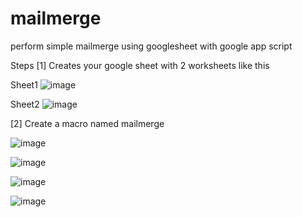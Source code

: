 # mailmerge
perform simple mailmerge using googlesheet with google app script


Steps
[1] Creates your google sheet with 2 worksheets like this

Sheet1
![image](https://user-images.githubusercontent.com/32192638/154187943-ca819511-4098-4194-89f5-cb6c462c27dc.png)



Sheet2
![image](https://user-images.githubusercontent.com/32192638/154188041-c5501599-6cfc-4e10-ad48-a6fddca1e326.png)




[2] Create a macro named mailmerge

![image](https://user-images.githubusercontent.com/32192638/154188793-b95ac6ac-021c-40c9-83c2-d551f79a1028.png)


![image](https://user-images.githubusercontent.com/32192638/154188872-0a264675-f2fc-4739-af8f-e98f20ccf7a3.png)


![image](https://user-images.githubusercontent.com/32192638/154189042-603fc942-6ad3-4ff2-b2ee-1001d75150c7.png)


![image](https://user-images.githubusercontent.com/32192638/154189106-5a670feb-e2c2-4d1a-9286-5ce84c9cf6e4.png)
